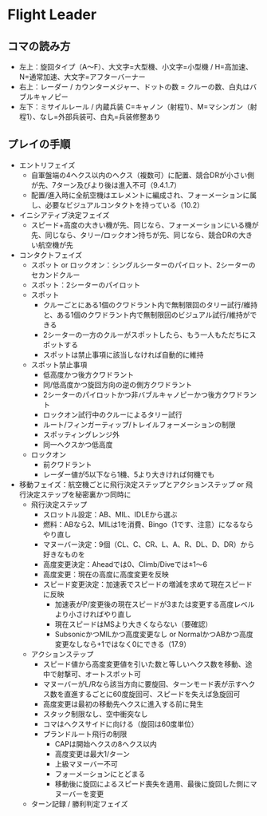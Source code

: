 # Flight Leader

## コマの読み方

- 左上：旋回タイプ（A～F）、大文字=大型機、小文字=小型機 / H=高加速、N=通常加速、大文字=アフターバーナー
- 右上：レーダー / カウンターメジャー、ドットの数 = クルーの数、白丸はバブルキャノピー
- 左下：ミサイルレール / 内蔵兵装 C=キャノン（射程1）、M=マシンガン（射程1）、なし=外部兵装可、白丸=兵装修整あり

## プレイの手順

- エントリフェイズ
  - 自軍盤端の4ヘクス以内のヘクス（複数可）に配置、競合DRが小さい側が先、7ターン及びより後は進入不可（9.4.1.7）
  - 配置/進入時に全航空機はエレメントに編成され、フォーメーションに属し、必要なビジュアルコンタクトを持っている（10.2）
- イニシアティブ決定フェイズ
  - スピード+高度の大きい機が先、同じなら、フォーメーションにいる機が先、同じなら、タリー/ロックオン持ちが先、同じなら、競合DRの大きい航空機が先
- コンタクトフェイズ
  - スポット or ロックオン：シングルシーターのパイロット、2シーターのセカンドクルー
  - スポット：2シーターのパイロット
  - スポット
    - クルーごとにある1個のクワドラント内で無制限回のタリー試行/維持と、ある1個のクワドラント内で無制限回のビジュアル試行/維持ができる
    - 2シーターの一方のクルーがスポットしたら、もう一人もただちにスポットする
    - スポットは禁止事項に該当しなければ自動的に維持
  - スポット禁止事項
    - 低高度かつ後方クワドラント
    - 同/低高度かつ旋回方向の逆の側方クワドラント
    - 2シーターのパイロットかつ非バブルキャノピーかつ後方クワドラント
    - ロックオン試行中のクルーによるタリー試行
    - ルート/フィンガーティップ/トレイルフォーメーションの制限
    - スポッティングレンジ外
    - 同一ヘクスかつ低高度
  - ロックオン
    - 前クワドラント
    - レーダー値が5以下なら1機、5より大きければ何機でも
- 移動フェイズ：航空機ごとに飛行決定ステップとアクションステップ or 飛行決定ステップを秘密裏かつ同時に
  - 飛行決定ステップ
    - スロットル設定：AB、MIL、IDLEから選ぶ
    - 燃料：ABなら2、MILは1を消費、Bingo（1です、注意）になるならやり直し
    - マヌーバー決定：9個（CL、C、CR、L、A、R、DL、D、DR）から好きなものを
    - 高度変更決定：Aheadでは0、Climb/Diveでは±1～6
    - 高度変更：現在の高度に高度変更を反映
    - スピード変更決定：加速表でスピードの増減を求めて現在スピードに反映
      - 加速表がP/変更後の現在スピードが3または変更する高度レベルより小さければやり直し
      - 現在スピードはMSより大きくならない（要確認）
      - SubsonicかつMILかつ高度変更なし or NormalかつABかつ高度変更なしなら+1ではなく0にできる（17.9）
  - アクションステップ
    - スピード値から高度変更値を引いた数と等しいヘクス数を移動、途中で射撃可、オートスポット可
    - マヌーバーがL/Rなら該当方向に要旋回、ターンモード表が示すヘクス数を直進するごとに60度旋回可、スピードを失えば急旋回可
    - 高度変更は最初の移動先ヘクスに進入する前に発生
    - スタック制限なし、空中衝突なし
    - コマはヘクスサイドに向ける（旋回は60度単位）
    - プランドルート飛行の制限
      - CAPは開始ヘクスの8ヘクス以内
      - 高度変更は最大1/ターン
      - 上級マヌーバー不可
      - フォーメーションにとどまる
      - 移動後に旋回によるスピード喪失を適用、最後に旋回した側にマヌーバーを変更
  - ターン記録 / 勝利判定フェイズ
